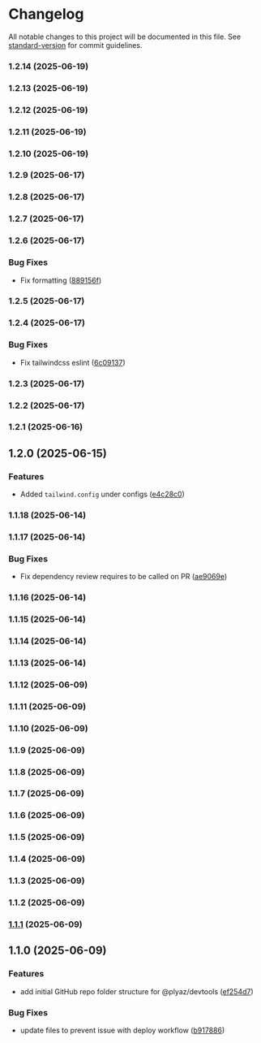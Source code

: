 # Changelog

All notable changes to this project will be documented in this file. See [standard-version](https://github.com/conventional-changelog/standard-version) for commit guidelines.

### 1.2.14 (2025-06-19)

### 1.2.13 (2025-06-19)

### 1.2.12 (2025-06-19)

### 1.2.11 (2025-06-19)

### 1.2.10 (2025-06-19)

### 1.2.9 (2025-06-17)

### 1.2.8 (2025-06-17)

### 1.2.7 (2025-06-17)

### 1.2.6 (2025-06-17)


### Bug Fixes

* Fix formatting ([889156f](https://github.com/Plyaz-Official/devtools/commit/889156f5f561b23158b1fd0216afb0ebd5084bbf))

### 1.2.5 (2025-06-17)

### 1.2.4 (2025-06-17)


### Bug Fixes

* Fix tailwindcss eslint ([6c09137](https://github.com/Plyaz-Official/devtools/commit/6c0913704257e115b490b0328b81bf7919dca115))

### 1.2.3 (2025-06-17)

### 1.2.2 (2025-06-17)

### 1.2.1 (2025-06-16)

## 1.2.0 (2025-06-15)


### Features

* Added `tailwind.config` under configs ([e4c28c0](https://github.com/Plyaz-Official/devtools/commit/e4c28c08b74b9dd4b49d1a741a65c2aafd52b909))

### 1.1.18 (2025-06-14)

### 1.1.17 (2025-06-14)


### Bug Fixes

* Fix dependency review requires to be called on PR ([ae9069e](https://github.com/Plyaz-Official/devtools/commit/ae9069e13dfd29f4657929d290d4b91f0918958f))

### 1.1.16 (2025-06-14)

### 1.1.15 (2025-06-14)

### 1.1.14 (2025-06-14)

### 1.1.13 (2025-06-14)

### 1.1.12 (2025-06-09)

### 1.1.11 (2025-06-09)

### 1.1.10 (2025-06-09)

### 1.1.9 (2025-06-09)

### 1.1.8 (2025-06-09)

### 1.1.7 (2025-06-09)

### 1.1.6 (2025-06-09)

### 1.1.5 (2025-06-09)

### 1.1.4 (2025-06-09)

### 1.1.3 (2025-06-09)

### 1.1.2 (2025-06-09)

### [1.1.1](https://github.com/Plyaz-Official/devtools/compare/v1.1.0...v1.1.1) (2025-06-09)

## 1.1.0 (2025-06-09)

### Features

- add initial GitHub repo folder structure for @plyaz/devtools ([ef254d7](https://github.com/Plyaz-Official/devtools/commit/ef254d7fbdd71a43aa01e7c25da4b2380b166bdf))

### Bug Fixes

- update files to prevent issue with deploy workflow ([b917886](https://github.com/Plyaz-Official/devtools/commit/b917886fedacc0ac83748ec63ca366a358774641))
